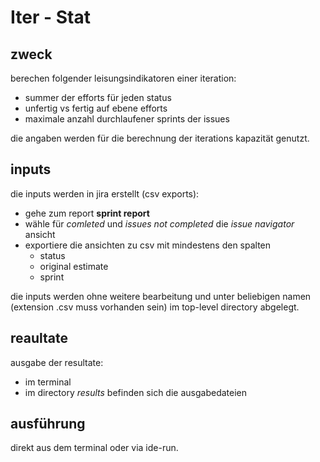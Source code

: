 # Iter - Stat

## zweck

berechen folgender leisungsindikatoren einer iteration:

* summer der efforts für jeden status
* unfertig vs fertig auf ebene efforts
* maximale anzahl durchlaufener sprints der issues

die angaben werden für die berechnung der iterations kapazität genutzt.  

## inputs

die inputs werden in jira erstellt (csv exports):

* gehe zum report **sprint report**
* wähle für *comleted* und *issues not completed* die *issue navigator* ansicht
* exportiere die ansichten zu csv mit mindestens den spalten
  * status
  * original estimate
  * sprint

die inputs werden ohne weitere bearbeitung und unter beliebigen namen (extension .csv muss vorhanden sein) im top-level directory abgelegt.  

## reaultate

ausgabe der resultate:

* im terminal
* im directory *results* befinden sich die ausgabedateien

## ausführung

direkt aus dem terminal oder via ide-run.  
